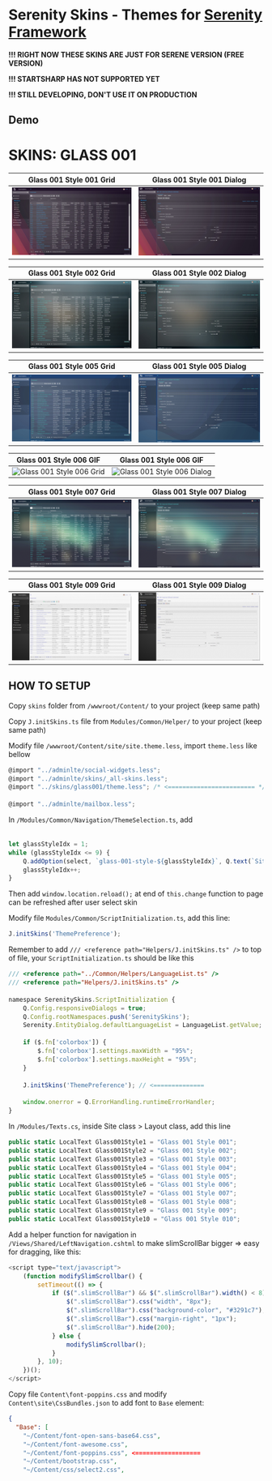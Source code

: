 # Serenity Skins - Themes for [Serenity Framework](https://github.com/volkanceylan/Serenity)

**!!! RIGHT NOW THESE SKINS ARE JUST FOR SERENE VERSION (FREE VERSION)**

**!!! STARTSHARP HAS NOT SUPPORTED YET**

**!!! STILL DEVELOPING, DON'T USE IT ON PRODUCTION**

## Demo

# SKINS: GLASS 001

**Glass 001 Style 001 Grid**             |  **Glass 001 Style 001 Dialog**
:-------------------------:|:-------------------------:
![Glass 001 Style 001 Grid](https://github.com/minhhungit/SerenitySkins/blob/main/assets/images/glass-001-ver2/img-001.jpg?raw=true)  |  ![Glass 001 Style 001 Dialog](https://github.com/minhhungit/SerenitySkins/blob/main/assets/images/glass-001-ver2/img-002.jpg?raw=true)

**Glass 001 Style 002 Grid**             |  **Glass 001 Style 002 Dialog**
:-------------------------:|:-------------------------:
![Glass 001 Style 002 Grid](https://github.com/minhhungit/SerenitySkins/blob/main/assets/images/glass-001-ver2/img-003.jpg?raw=true)  |  ![Glass 001 Style 002 Dialog](https://github.com/minhhungit/SerenitySkins/blob/main/assets/images/glass-001-ver2/img-004.jpg?raw=true)

**Glass 001 Style 005 Grid**             |  **Glass 001 Style 005 Dialog**
:-------------------------:|:-------------------------:
![Glass 001 Style 005 Grid](https://github.com/minhhungit/SerenitySkins/blob/main/assets/images/glass-001-ver2/img-005.jpg?raw=true)  |  ![Glass 001 Style 005 Dialog](https://github.com/minhhungit/SerenitySkins/blob/main/assets/images/glass-001-ver2/img-006.jpg?raw=true)

**Glass 001 Style 006 GIF**             |  **Glass 001 Style 006 GIF**
:-------------------------:|:-------------------------:
![Glass 001 Style 006 Grid](https://github.com/minhhungit/SerenitySkins/blob/main/assets/images/glass-001-ver2/style06.gif?raw=true)  |  ![Glass 001 Style 006 Dialog](https://github.com/minhhungit/SerenitySkins/blob/main/assets/images/glass-001-ver2/style06.gif?raw=true)

**Glass 001 Style 007 Grid**             |  **Glass 001 Style 007 Dialog**
:-------------------------:|:-------------------------:
![Glass 001 Style 007 Grid](https://github.com/minhhungit/SerenitySkins/blob/main/assets/images/glass-001-ver2/img-009.jpg?raw=true)  |  ![Glass 001 Style 007 Dialog](https://github.com/minhhungit/SerenitySkins/blob/main/assets/images/glass-001-ver2/img-010.jpg?raw=true)

**Glass 001 Style 009 Grid**             |  **Glass 001 Style 009 Dialog**
:-------------------------:|:-------------------------:
![Glass 001 Style 009 Grid](https://github.com/minhhungit/SerenitySkins/blob/main/assets/images/glass-001-ver2/img-011.jpg?raw=true)  |  ![Glass 001 Style 009 Dialog](https://github.com/minhhungit/SerenitySkins/blob/main/assets/images/glass-001-ver2/img-012.jpg?raw=true)


## HOW TO SETUP

Copy `skins` folder from `/wwwroot/Content/` to your project (keep same path)

Copy `J.initSkins.ts` file from `Modules/Common/Helper/` to your project (keep same path)

Modify file `/wwwroot/Content/site/site.theme.less`, import `theme.less` like bellow
```javascript
@import "../adminlte/social-widgets.less";
@import "../adminlte/skins/_all-skins.less";
@import "../skins/glass001/theme.less"; /* <======================== */

@import "../adminlte/mailbox.less";
```


In `/Modules/Common/Navigation/ThemeSelection.ts`, add 

```javascript

let glassStyleIdx = 1;
while (glassStyleIdx <= 9) {
	Q.addOption(select, `glass-001-style-${glassStyleIdx}`, Q.text(`Site.Layout.Glass001Style${glassStyleIdx}`));
	glassStyleIdx++;
}
```

Then add `window.location.reload();` at end of `this.change` function to page can be refreshed after user select skin

Modify file `Modules/Common/ScriptInitialization.ts`, add this line:
```javascript
J.initSkins('ThemePreference');
```

Remember to add `/// <reference path="Helpers/J.initSkins.ts" />` to top of file, your `ScriptInitialization.ts` should be like this

```javascript
/// <reference path="../Common/Helpers/LanguageList.ts" />
/// <reference path="Helpers/J.initSkins.ts" />

namespace SerenitySkins.ScriptInitialization {
    Q.Config.responsiveDialogs = true;
    Q.Config.rootNamespaces.push('SerenitySkins');
    Serenity.EntityDialog.defaultLanguageList = LanguageList.getValue;

    if ($.fn['colorbox']) {
        $.fn['colorbox'].settings.maxWidth = "95%";
        $.fn['colorbox'].settings.maxHeight = "95%";
    }

    J.initSkins('ThemePreference'); // <==============

    window.onerror = Q.ErrorHandling.runtimeErrorHandler;
}
```

In `/Modules/Texts.cs`, inside Site class > Layout class, add this line
```csharp
public static LocalText Glass001Style1 = "Glass 001 Style 001";
public static LocalText Glass001Style2 = "Glass 001 Style 002";
public static LocalText Glass001Style3 = "Glass 001 Style 003";
public static LocalText Glass001Style4 = "Glass 001 Style 004";
public static LocalText Glass001Style5 = "Glass 001 Style 005";
public static LocalText Glass001Style6 = "Glass 001 Style 006";
public static LocalText Glass001Style7 = "Glass 001 Style 007";
public static LocalText Glass001Style8 = "Glass 001 Style 008";
public static LocalText Glass001Style9 = "Glass 001 Style 009";
public static LocalText Glass001Style10 = "Glass 001 Style 010";
```


Add a helper function for navigation in `/Views/Shared/LeftNavigation.cshtml` to make slimScrollBar bigger => easy for dragging, like this:
```javascript
<script type="text/javascript">
	(function modifySlimScrollbar() {
		setTimeout(() => {
			if ($(".slimScrollBar") && $(".slimScrollBar").width() < 8) {
				$(".slimScrollBar").css("width", "8px");
				$(".slimScrollBar").css("background-color", "#3291c7");
				$(".slimScrollBar").css("margin-right", "1px");
				$(".slimScrollBar").hide(200);
			} else {
				modifySlimScrollbar();
			}
		}, 10);
	})();
</script>
```

Copy file `Content\font-poppins.css` and modify `Content\site\CssBundles.json` to add font to `Base` element:

```json
{
  "Base": [
    "~/Content/font-open-sans-base64.css",
    "~/Content/font-awesome.css",
    "~/Content/font-poppins.css", <==================
    "~/Content/bootstrap.css",
    "~/Content/css/select2.css",
```
